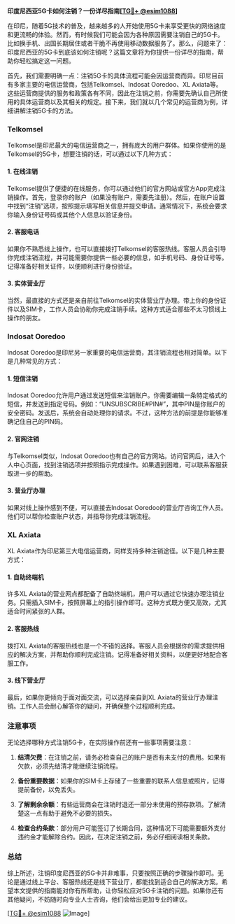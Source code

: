 **印度尼西亚5G卡如何注销？一份详尽指南[[TG💪+ @esim1088](https://t.me/s/esim1088)]**

在印尼，随着5G技术的普及，越来越多的人开始使用5G卡来享受更快的网络速度和更流畅的体验。然而，有时候我们可能会因为各种原因需要注销自己的5G卡。比如换手机、出国长期居住或者干脆不再使用移动数据服务了。那么，问题来了：印度尼西亚的5G卡到底该如何注销呢？这篇文章将为你提供一份详尽的指南，帮助你轻松搞定这一问题。

首先，我们需要明确一点：注销5G卡的具体流程可能会因运营商而异。印尼目前有多家主要的电信运营商，包括Telkomsel、Indosat Ooredoo、XL Axiata等。这些运营商提供的服务和政策各有不同，因此在注销之前，你需要先确认自己所使用的具体运营商以及其相关的规定。接下来，我们就以几个常见的运营商为例，详细讲解注销5G卡的方法。

### Telkomsel

Telkomsel是印尼最大的电信运营商之一，拥有庞大的用户群体。如果你使用的是Telkomsel的5G卡，想要注销的话，可以通过以下几种方式：

#### 1. 在线注销
Telkomsel提供了便捷的在线服务，你可以通过他们的官方网站或官方App完成注销操作。首先，登录你的账户（如果没有账户，需要先注册）。然后，在账户设置中找到“注销”选项，按照提示填写相关信息并提交申请。通常情况下，系统会要求你输入身份证号码或其他个人信息以验证身份。

#### 2. 客服电话
如果你不熟悉线上操作，也可以直接拨打Telkomsel的客服热线。客服人员会引导你完成注销流程，并可能需要你提供一些必要的信息，如手机号码、身份证号等。记得准备好相关证件，以便顺利进行身份验证。

#### 3. 实体营业厅
当然，最直接的方式还是亲自前往Telkomsel的实体营业厅办理。带上你的身份证件以及SIM卡，工作人员会协助你完成注销手续。这种方式适合那些不太习惯线上操作的朋友。

### Indosat Ooredoo

Indosat Ooredoo是印尼另一家重要的电信运营商，其注销流程也相对简单。以下是几种常见的方式：

#### 1. 短信注销
Indosat Ooredoo允许用户通过发送短信来注销账户。你需要编辑一条特定格式的短信，并发送到指定号码。例如：“UNSUBSCRIBE#PIN#”，其中PIN是你账户的安全密码。发送后，系统会自动处理你的请求。不过，这种方法的前提是你能够准确记住自己的PIN码。

#### 2. 官网注销
与Telkomsel类似，Indosat Ooredoo也有自己的官方网站。访问官网后，进入个人中心页面，找到注销选项并按照指示完成操作。如果遇到困难，可以联系客服获取进一步的帮助。

#### 3. 营业厅办理
如果对线上操作感到不便，可以直接去Indosat Ooredoo的营业厅咨询工作人员。他们可以帮你检查账户状态，并指导你完成注销流程。

### XL Axiata

XL Axiata作为印尼第三大电信运营商，同样支持多种注销途径。以下是几种主要方式：

#### 1. 自助终端机
许多XL Axiata的营业网点都配备了自助终端机，用户可以通过它快速办理注销业务。只需插入SIM卡，按照屏幕上的指引操作即可。这种方式既方便又高效，尤其适合时间紧张的人群。

#### 2. 客服热线
拨打XL Axiata的客服热线也是一个不错的选择。客服人员会根据你的需求提供相应的解决方案，并帮助你顺利完成注销。记得准备好相关资料，以便更好地配合客服工作。

#### 3. 线下营业厅
最后，如果你更倾向于面对面交流，可以选择亲自到XL Axiata的营业厅办理注销。工作人员会耐心解答你的疑问，并确保整个过程顺利完成。

### 注意事项

无论选择哪种方式注销5G卡，在实际操作前还有一些事项需要注意：

1. **结清欠费**：在注销之前，请务必检查自己的账户是否有未支付的费用。如果有欠款，必须先结清才能继续注销流程。
   
2. **备份重要数据**：如果你的SIM卡上存储了一些重要的联系人信息或照片，记得提前备份，以免丢失。

3. **了解剩余余额**：有些运营商会在注销时退还一部分未使用的预存款项。了解清楚这一点有助于避免不必要的损失。

4. **检查合约条款**：部分用户可能签订了长期合同，这种情况下可能需要额外支付违约金才能解除合约。因此，在决定注销之前，务必仔细阅读相关条款。

### 总结

综上所述，注销印度尼西亚的5G卡并非难事，只要按照正确的步骤操作即可。无论是通过线上平台、客服热线还是线下营业厅，都能找到适合自己的解决方案。希望本文提供的指南能对你有所帮助，让你轻松应对5G卡注销的问题。如果你还有其他疑问，不妨随时向专业人士咨询，他们会给出更加专业的建议。

[[TG💪+ @esim1088](https://t.me/s/esim1088) ![Image](https://i.postimg.cc/4NQfJmqS/Snipaste-2025-05-13-00-14-12.png)]